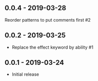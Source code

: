 ## 0.0.4 - 2019-03-28

Reorder patterns to put comments first #2

## 0.0.2 - 2019-03-25

- Replace the effect keyword by ability #1

## 0.0.1 - 2019-03-24

- Initial release
